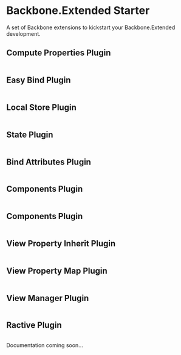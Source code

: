 # Backbone.Extended Starter

A set of Backbone extensions to kickstart your Backbone.Extended
development.

## Compute Properties Plugin

```coffeescript


```

## Easy Bind Plugin

```coffeescript


```

## Local Store Plugin

```coffeescript


```

## State Plugin

```coffeescript


```

## Bind Attributes Plugin

```coffeescript


```

## Components Plugin

```coffeescript


```

## Components Plugin

```coffeescript


```

## View Property Inherit Plugin

```coffeescript


```

## View Property Map Plugin

```coffeescript


```

## View Manager Plugin

```coffeescript


```

## Ractive Plugin

```coffeescript


```

Documentation coming soon...
